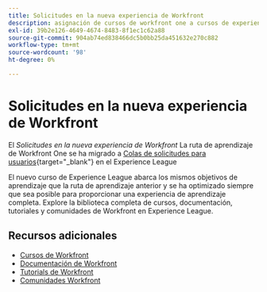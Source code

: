 ```yaml
---
title: Solicitudes en la nueva experiencia de Workfront
description: asignación de cursos de workfront one a cursos de experience league
exl-id: 39b2e126-4649-4674-8483-8f1ec1c62a88
source-git-commit: 904ab74ed838466dc5b0bb25da451632e270c882
workflow-type: tm+mt
source-wordcount: '98'
ht-degree: 0%

---
```


# Solicitudes en la nueva experiencia de Workfront

El *Solicitudes en la nueva experiencia de Workfront* La ruta de aprendizaje de Workfront One se ha migrado a [Colas de solicitudes para usuarios](https://experienceleague.adobe.com/?recommended=Workfront-U-1-2022.2.request-queues){target="_blank"} en el Experience League

El nuevo curso de Experience League abarca los mismos objetivos de aprendizaje que la ruta de aprendizaje anterior y se ha optimizado siempre que sea posible para proporcionar una experiencia de aprendizaje completa.  Explore la biblioteca completa de cursos, documentación, tutoriales y comunidades de Workfront en Experience League.

## Recursos adicionales

* [Cursos de Workfront](https://experienceleague.adobe.com/?lang=en&amp;Solution=Workfront#courses)
* [Documentación de Workfront](https://experienceleague.adobe.com/docs/workfront.html)
* [Tutorials de Workfront](https://experienceleague.adobe.com/docs/workfront-learn/tutorials-workfront/home.html)
* [Comunidades Workfront](https://experienceleaguecommunities.adobe.com/t5/workfront/ct-p/workfront)
